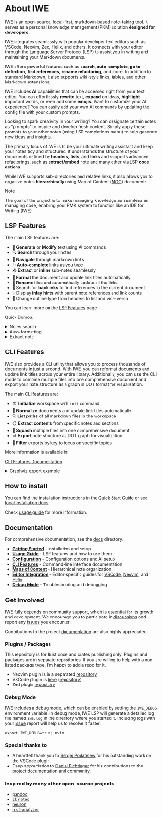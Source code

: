# About IWE

[IWE](https://iwe.md) is an open-source, local-first, markdown-based note-taking tool. It serves as a personal knowledge management (PKM) solution **designed for developers**.

IWE integrates seamlessly with popular developer text editors such as VSCode, Neovim, Zed, Helix, and others. It connects with your editor through the Language Server Protocol (LSP) to assist you in writing and maintaining your Markdown documents.

IWE offers powerful features such as **search**, **auto-complete**, **go to definition**, **find references**, **rename refactoring**, and more. In addition to standard Markdown, it also supports wiki-style links, tables, and other Markdown extensions.

IWE includes **AI** capabilities that can be accessed right from your text editor. You can effortlessly **rewrite** text, **expand** on ideas, **highlight** important words, or even add some **emojis**. Want to customize your AI experience? You can easily add your own AI commands by updating the config file with your custom prompts.

Looking to spark creativity in your writing? You can designate certain notes as "prompts" to inspire and develop fresh content. Simply apply these prompts to your other notes (using LSP completions menu) to help generate new ideas and insights.

The primary focus of IWE is to be your ultimate writing assistant and keep your notes tidy and structured. It understands the structure of your documents defined by **headers**, **lists**, and **links** and supports advanced refactorings, such as **extract/embed** note and many other via LSP **code actions**.

While IWE supports sub-directories and relative links, it also allows you to organize notes **hierarchically** using Map of Content ([MOC](docs/maps-of-content.md)) documents.

> [!NOTE]
>
> The goal of the project is to make managing knowledge as seamless as managing code, enabling your PMK system to function like an IDE for Writing (IWE).

## LSP Features

The main LSP features are:

- 🤖 **Generate** or **Modify** text using AI commands
- 🔍 **Search** through your notes
- 🧭 **Navigate** through markdown links
- ✨ **Auto-complete** links as you type
- 📥 **Extract** or **inline** sub-notes seamlessly
- 📝 **Format** the document and update link titles automatically
- 🔄 **Rename** files and automatically update all the links
- 🔗 Search for **backlinks** to find references to the current document
- 💡 Display **inlay hints** with parent note references and link counts
- 🔹 Change outline type from headers to list and vice-versa

You can learn more on the [LSP Features](docs/how-to-use.md) page.

Quick Demos:

<details>
<summary>Notes search</summary>

![Demo](https://iwe.md/images/search.gif)

</details>

<details>
<summary>Auto-formatting</summary>

![Demo](https://iwe.md/images/normalization.gif)

</details>

<details>
<summary>Extract note</summary>

![Demo](https://iwe.md/images/extract.gif)

</details>

## CLI Features

IWE also provides a CLI utility that allows you to process thousands of documents in just a second. With IWE, you can reformat documents and update link titles across your entire library. Additionally, you can use the CLI mode to combine multiple files into one comprehensive document and export your note structure as a graph in DOT format for visualization.

The main CLI features are:

- 🏗️ **Initialize** workspace with `init` command
- 📝 **Normalize** documents and update link titles automatically
- 🔍 **List paths** of all markdown files in the workspace
- 📋 **Extract contents** from specific notes and sections
- 🔗 **Squash** multiple files into one comprehensive document
- 📊 **Export** note structure as DOT graph for visualization
- 🎯 **Filter** exports by key to focus on specific topics

More information is available in:

[CLI Features Documentation](docs/features-cli.md)

<details>
<summary>Graphviz export example</summary>

![Graphviz Example](graphviz.png)

</details>

## How to install

You can find the installation instructions in the [Quick Start Guide](https://iwe.md/quick-start) or see [local installation docs](docs/how-to-install.md).

Check [usage guide](docs/how-to-use.md) for more information.

## Documentation

For comprehensive documentation, see the [docs](docs/) directory:

- **[Getting Started](docs/how-to-install.md)** - Installation and setup
- **[Usage Guide](docs/how-to-use.md)** - LSP features and how to use them
- **[Configuration](docs/Configuration.md)** - Configuration options and AI setup
- **[CLI Features](docs/features-cli.md)** - Command-line interface documentation
- **[Maps of Content](docs/maps-of-content.md)** - Hierarchical note organization
- **[Editor Integration](docs/index.md)** - Editor-specific guides for [VSCode](docs/vscode.md), [Neovim](docs/neovim.md), and [Helix](docs/helix.md)
- **[Debug Mode](docs/debug-mode.md)** - Troubleshooting and debugging

## Get Involved

IWE fully depends on community support, which is essential for its growth and development. We encourage you to participate in [discussions](https://github.com/iwe-org/iwe/discussions) and report any [issues](https://github.com/iwe-org/iwe/issues) you encounter.

Contributions to the project [documentation](docs/index.md) are also highly appreciated.

### Plugins / Packages

This repository is for Rust code and crates publishing only. Plugins and packages are in separate repositories. If you are willing to help with a non-listed package type, I'm happy to add a repo for it.

- Neovim plugin is in a separated [repository](https://github.com/iwe-org/iwe.nvim).
- VSCode plugin is [here](https://marketplace.visualstudio.com/items?itemName=IWE.iwe) ([repository](https://github.com/iwe-org/vscode-iwe))
- Zed plugin [repository](https://github.com/iwe-org/zed-iwe)

### Debug Mode

IWE includes a debug mode, which can be enabled by setting the `IWE_DEBUG` environment variable. In debug mode, IWE LSP will generate a detailed log file named `iwe.log` in the directory where you started it. Including logs with your [issue](https://github.com/iwe-org/iwe/issues) report will help us to resolve it faster.

```
export IWE_DEBUG=true; nvim
```

### Special thanks to

- A heartfelt thank you to [Sergej Podatelew](https://github.com/spodatelev) for his outstanding work on the VSCode plugin.
- Deep appreciation to [Daniel Fichtinger](https://github.com/ficcdaf) for his contributions to the project documentation and community.

### Inspired by many other open-source projects

- [pandoc](https://pandoc.org)
- [zk notes](https://github.com/zk-org/zk)
- [neuron](https://github.com/srid/neuron)
- [rust-analyzer](https://rust-analyzer.github.io)
